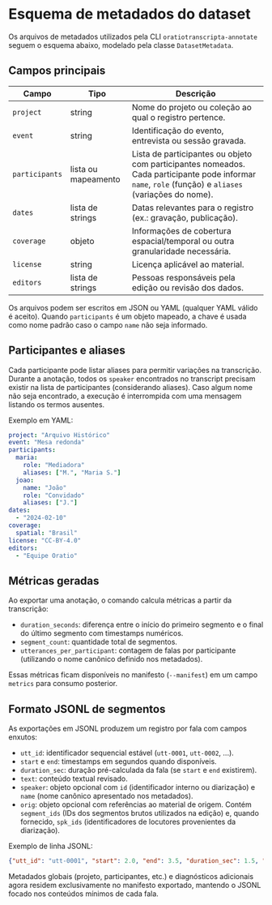 # Esquema de metadados do dataset

Os arquivos de metadados utilizados pela CLI `oratiotranscripta-annotate` seguem o esquema abaixo, modelado pela classe `DatasetMetadata`.

## Campos principais

| Campo | Tipo | Descrição |
|-------|------|-----------|
| `project` | string | Nome do projeto ou coleção ao qual o registro pertence. |
| `event` | string | Identificação do evento, entrevista ou sessão gravada. |
| `participants` | lista ou mapeamento | Lista de participantes ou objeto com participantes nomeados. Cada participante pode informar `name`, `role` (função) e `aliases` (variações do nome). |
| `dates` | lista de strings | Datas relevantes para o registro (ex.: gravação, publicação). |
| `coverage` | objeto | Informações de cobertura espacial/temporal ou outra granularidade necessária. |
| `license` | string | Licença aplicável ao material. |
| `editors` | lista de strings | Pessoas responsáveis pela edição ou revisão dos dados. |

Os arquivos podem ser escritos em JSON ou YAML (qualquer YAML válido é aceito). Quando `participants` é um objeto mapeado, a chave é usada como nome padrão caso o campo `name` não seja informado.

## Participantes e aliases

Cada participante pode listar aliases para permitir variações na transcrição. Durante a anotação, todos os `speaker` encontrados no transcript precisam existir na lista de participantes (considerando aliases). Caso algum nome não seja encontrado, a execução é interrompida com uma mensagem listando os termos ausentes.

Exemplo em YAML:

```yaml
project: "Arquivo Histórico"
event: "Mesa redonda"
participants:
  maria:
    role: "Mediadora"
    aliases: ["M.", "Maria S."]
  joao:
    name: "João"
    role: "Convidado"
    aliases: ["J."]
dates:
  - "2024-02-10"
coverage:
  spatial: "Brasil"
license: "CC-BY-4.0"
editors:
  - "Equipe Oratio"
```

## Métricas geradas

Ao exportar uma anotação, o comando calcula métricas a partir da transcrição:

- `duration_seconds`: diferença entre o início do primeiro segmento e o final do último segmento com timestamps numéricos.
- `segment_count`: quantidade total de segmentos.
- `utterances_per_participant`: contagem de falas por participante (utilizando o nome canônico definido nos metadados).

Essas métricas ficam disponíveis no manifesto (`--manifest`) em um campo `metrics` para consumo posterior.

## Formato JSONL de segmentos

As exportações em JSONL produzem um registro por fala com campos enxutos:

- `utt_id`: identificador sequencial estável (`utt-0001`, `utt-0002`, ...).
- `start` e `end`: timestamps em segundos quando disponíveis.
- `duration_sec`: duração pré-calculada da fala (se `start` e `end` existirem).
- `text`: conteúdo textual revisado.
- `speaker`: objeto opcional com `id` (identificador interno ou diarização) e `name` (nome canônico apresentado nos metadados).
- `orig`: objeto opcional com referências ao material de origem. Contém `segment_ids` (IDs dos segmentos brutos utilizados na edição) e, quando fornecido, `spk_ids` (identificadores de locutores provenientes da diarização).

Exemplo de linha JSONL:

```json
{"utt_id": "utt-0001", "start": 2.0, "end": 3.5, "duration_sec": 1.5, "speaker": {"id": "spkA", "name": "Ana"}, "text": "Olá, mundo", "orig": {"segment_ids": [12, 13], "spk_ids": ["SPEAKER_00"]}}
```

Metadados globais (projeto, participantes, etc.) e diagnósticos adicionais agora residem exclusivamente no manifesto exportado, mantendo o JSONL focado nos conteúdos mínimos de cada fala.

